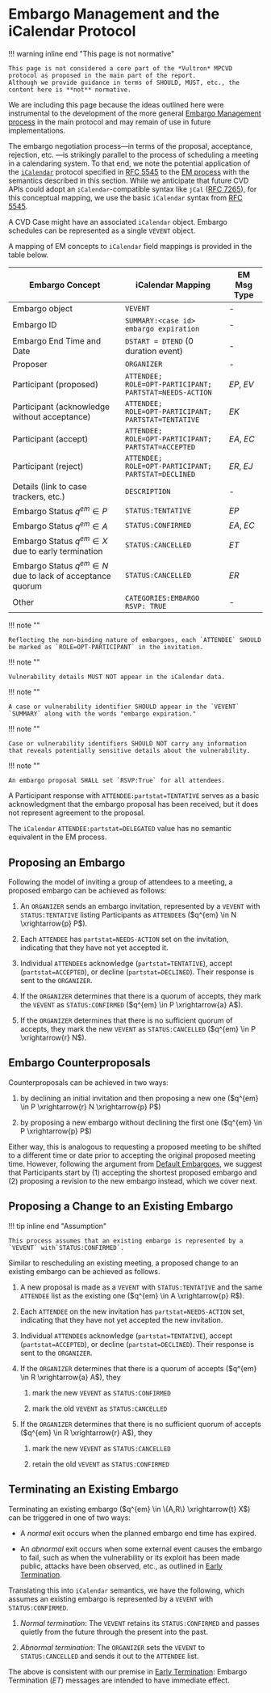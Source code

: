 # Embargo Management and the iCalendar Protocol

!!! warning inline end "This page is not normative"

    This page is not considered a core part of the *Vultron* MPCVD protocol as proposed in the main part of the report.
    Although we provide guidance in terms of SHOULD, MUST, etc., the content here is **not** normative.

We are including this page because the ideas outlined here were instrumental to the development of the more general
[Embargo Management process](../topics/process_models/em/index.md) in the main protocol and may remain of use in future implementations.

The embargo negotiation process&mdash;in terms of the proposal, acceptance, rejection, etc. &mdash;is strikingly
parallel to the process of scheduling a meeting in a calendaring system.
To that end, we note the potential application of the [`iCalendar`](https://en.wikipedia.org/wiki/ICalendar) protocol specified in [RFC 5545](https://datatracker.ietf.org/doc/html/rfc5545) to the
[EM process](../topics/process_models/em/index.md) with the semantics described in this section. 
While we anticipate that future CVD APIs could adopt an `iCalendar`-compatible syntax like `jCal` ([RFC 7265](https://datatracker.ietf.org/doc/html/rfc7265)), for
this conceptual mapping, we use the basic `iCalendar` syntax from [RFC 5545](https://datatracker.ietf.org/doc/html/rfc5545).

A CVD Case might have an associated `iCalendar` object.
Embargo schedules can be represented as a single `VEVENT` object.

A mapping of EM concepts to `iCalendar` field mappings is provided in the table below.

| Embargo Concept                                                | iCalendar Mapping | EM Msg Type |
|----------------------------------------------------------------|-------------------|-------------|
| Embargo object                                                 | `VEVENT` | -           |
| Embargo ID                                                     | `SUMMARY:<case id> embargo expiration` | -           |
| Embargo End Time and Date                                      | `DSTART = DTEND` (0 duration event) | -           |
| Proposer                                                       | `ORGANIZER` | -           |
| Participant (proposed)                                         | `ATTENDEE;`<br/>`ROLE=OPT-PARTICIPANT;`<br/>`PARTSTAT=NEEDS-ACTION` | _EP_, _EV_  |
| Participant (acknowledge without acceptance)                   | `ATTENDEE;`<br/>`ROLE=OPT-PARTICIPANT;`<br/>`PARTSTAT=TENTATIVE` | _EK_        |
| Participant (accept)                                           | `ATTENDEE;`<br/>`ROLE=OPT-PARTICIPANT;`<br/>`PARTSTAT=ACCEPTED` | _EA_, _EC_  |
| Participant (reject)                                           | `ATTENDEE;`<br/>`ROLE=OPT-PARTICIPANT;`<br/>`PARTSTAT=DECLINED` | _ER_, _EJ_  |
| Details (link to case trackers, etc.)                          | `DESCRIPTION` | -           |
| Embargo Status $q^{em} \in P$                                  | `STATUS:TENTATIVE` | _EP_        |
| Embargo Status $q^{em} \in A$                                  | `STATUS:CONFIRMED` | _EA_, _EC_  |
| Embargo Status $q^{em} \in X$ due to early termination         | `STATUS:CANCELLED` | _ET_        |
| Embargo Status $q^{em} \in N$ due to lack of acceptance quorum | `STATUS:CANCELLED` | _ER_        |
| Other | `CATEGORIES:EMBARGO`<br/>`RSVP: TRUE` | - |



!!! note ""

    Reflecting the non-binding nature of embargoes, each `ATTENDEE` SHOULD be marked as `ROLE=OPT-PARTICIPANT` in the invitation.

!!! note ""

    Vulnerability details MUST NOT appear in the iCalendar data.

!!! note ""  
    
    A case or vulnerability identifier SHOULD appear in the `VEVENT`
    `SUMMARY` along with the words "embargo expiration."

!!! note ""

    Case or vulnerability identifiers SHOULD NOT carry any information
    that reveals potentially sensitive details about the vulnerability.

!!! note ""

    An embargo proposal SHALL set `RSVP:True` for all attendees.

A Participant response with `ATTENDEE:partstat=TENTATIVE` serves as a
basic acknowledgment that the embargo proposal has been received, but it
does not represent agreement to the proposal.

The `iCalendar` `ATTENDEE:partstat=DELEGATED` value has no semantic equivalent in the EM process.

## Proposing an Embargo

Following the model of inviting a group of attendees to a meeting, a
proposed embargo can be achieved as follows:

1.  An `ORGANIZER` sends an embargo invitation, represented by a
    `VEVENT` with `STATUS:TENTATIVE` listing Participants as `ATTENDEE`s
    ($q^{em} \in N \xrightarrow{p} P$).

2.  Each `ATTENDEE` has `partstat=NEEDS-ACTION` set on the invitation,
    indicating that they have not yet accepted it.

3.  Individual `ATTENDEE`s acknowledge (`partstat=TENTATIVE`), accept
    (`partstat=ACCEPTED`), or decline (`partstat=DECLINED`). Their
    response is sent to the `ORGANIZER`.

4.  If the `ORGANIZER` determines that there is a quorum of accepts,
    they mark the `VEVENT` as `STATUS:CONFIRMED`
    ($q^{em} \in P \xrightarrow{a} A$).

5.  If the `ORGANIZER` determines that there is no sufficient quorum of
    accepts, they mark the new `VEVENT` as `STATUS:CANCELLED`
    ($q^{em} \in P \xrightarrow{r} N$).

## Embargo Counterproposals

Counterproposals can be achieved in two ways:

1.  by declining an initial invitation and then proposing a new one
    ($q^{em} \in P \xrightarrow{r} N \xrightarrow{p} P$)

2.  by proposing a new embargo without declining the first one
    ($q^{em} \in P \xrightarrow{p} P$)

Either way, this is analogous to requesting a proposed meeting to be
shifted to a different time or date prior to accepting the original
proposed meeting time. However, following the argument from
[Default Embargoes](../topics/process_models/em/defaults.md),
we suggest that Participants start by (1) accepting the shortest proposed embargo and (2) proposing a
revision to the new embargo instead, which we cover next.

## Proposing a Change to an Existing Embargo

!!! tip inline end "Assumption"

    This process assumes that an existing embargo is represented by a `VEVENT` with`STATUS:CONFIRMED`.

Similar to rescheduling an existing meeting, a proposed change to an
existing embargo can be achieved as follows. 

1.  A new proposal is made as a `VEVENT` with `STATUS:TENTATIVE` and the
    same `ATTENDEE` list as the existing one
    ($q^{em} \in A \xrightarrow{p} R$).

2.  Each `ATTENDEE` on the new invitation has `partstat=NEEDS-ACTION`
    set, indicating that they have not yet accepted the new invitation.

3.  Individual `ATTENDEE`s acknowledge (`partstat=TENTATIVE`), accept
    (`partstat=ACCEPTED`), or decline (`partstat=DECLINED`). Their
    response is sent to the `ORGANIZER`.

4.  If the `ORGANIZER` determines that there is a quorum of accepts
    ($q^{em} \in R \xrightarrow{a} A$), they

    1.  mark the new `VEVENT` as `STATUS:CONFIRMED`

    2.  mark the old `VEVENT` as `STATUS:CANCELLED`

5.  If the `ORGANIZER` determines that there is no sufficient quorum of
    accepts ($q^{em} \in R \xrightarrow{r} A$), they

    1.  mark the new `VEVENT` as `STATUS:CANCELLED`

    2.  retain the old `VEVENT` as `STATUS:CONFIRMED`

## Terminating an Existing Embargo

Terminating an existing embargo ($q^{em} \in \{A,R\} \xrightarrow{t} X$)
can be triggered in one of two ways:

-   A *normal* exit occurs when the planned embargo end time has
    expired.

-   An *abnormal* exit occurs when some external event causes the
    embargo to fail, such as when the vulnerability or its exploit has
    been made public, attacks have been observed, etc., as outlined in
    [Early Termination](../topics/process_models/em/early_termination.md).

Translating this into `iCalendar` semantics, we have the following,
which assumes an existing embargo is represented by a `VEVENT` with
`STATUS:CONFIRMED`.

1.  *Normal termination*: The `VEVENT` retains its `STATUS:CONFIRMED`
    and passes quietly from the future through the present into the
    past.

2.  *Abnormal termination*: The `ORGANIZER` sets the `VEVENT` to
    `STATUS:CANCELLED` and sends it out to the `ATTENDEE` list.

The above is consistent with our premise in
[Early Termination](../topics/process_models/em/early_termination.md): Embargo Termination ($ET$) messages
are intended to have immediate effect.
